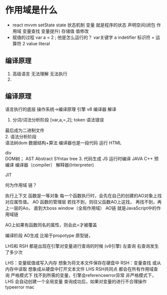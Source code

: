 #  作用域是什么


- react mvvm setState  state  状态机制
  变量  就是程序的状态 声明空间(闭包 作用域 变量查找 变量提升)   存储值
  值修改 
- 赋值的过程
  var a = 2 ; 他是怎么运行的？
  var关键字  a  indetifier  标识符  =  运算符   2  value  literal   

## 编译原理
   1. 高级语言 
     无法理解  无法执行
   2. 
## 编译原理
   语言执行的底层
   操作系统->编译原理
   引擎  v8  编译器  解译
   1. 分词/词法分析阶段
   [var,a,=,2];
   token   语法错误

   最后成为二进制文件  
   2. 语法分析阶段  
       语法树dom
       数据结构+算法
       编译器也是一段代码  运行
       HTML <div>div</div>DOM树；
      AST  Abstract SYntax  tree
   3. 代码生成
   JS        运行时编译
   JAVA C++  预编译
   编译器（compiler）
   解释器(Interpreter)

   JIT   


何为作用域  链？
   
   执行上下文
   函数是一等对象 
   每一个函数执行时，会先在自己的创建的AO对象上找对应属性值。
   AO 函数的管理层
   若找不到，则往父函数AO上这找，
   再找不到，再上一层的Ao，
   直到大boss  window（全局作用域）
   AO链     就是JavaScript中的作用域链

   AO上如果有函数同名的属性，则会此=才被覆盖
   

   编译阶段  AO生成
   比喻于propotype  原型链，

LHS和 RSH  都是出现在引擎对变量进行查询的时候 (v8引擎)
左查询   右查询发生了多少次

LHS：变量赋值或写入内存
     想象为将文本文件保存在硬盘中
RSH：变量查找 或从内存中读取 想象成从硬盘中打开文本文件
LHS RSH共同点
都会在所有作用域查询
严格模式下  找不到所需的变量，引擎会referenceerror异常
非严格模式下， LHS 会自动创建一个全局变量
查询成功后，如果对变量的进行不合理操作
typeerror      mac

   



